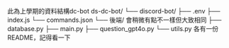此為上學期的資料結構dc-bot
ds-dc-bot/
└── discord-bot/
    ├── .env
    ├── index.js
    └── commands.json
└── 後端/ 會稍微有點不一樣但大致相同
    ├── database.py
    ├── main.py
    ├── question_gpt4o.py
    └── utils.py
各有一份README，記得看一下
